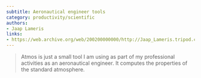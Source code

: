 ```yaml
---
subtitle: Aeronautical engineer tools
category: productivity/scientific
authors:
- Jaap Lameris
links: 
- https://web.archive.org/web/200200000000/http://Jaap_Lameris.tripod.com/mypsion.htm
---
```


> Atmos is just a small tool I am using as part of my professional activities as an aeronautical engineer. It computes the properties of the standard atmosphere.